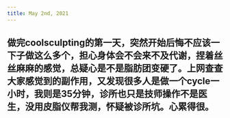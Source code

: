 ```yaml
---
title: May 2nd, 2021
---
```


## 做完coolsculpting的第一天，突然开始后悔不应该一下子做这么多个，担心身体会不会来不及代谢，捏着丝丝麻麻的感觉，总疑心是不是脂肪团变硬了。上网查查大家感觉到的副作用，又发现很多人是做一个cycle一小时，我则是35分钟，诊所也只是技师操作不是医生，没用皮脂仪帮我测，怀疑被诊所坑。心累得很。
